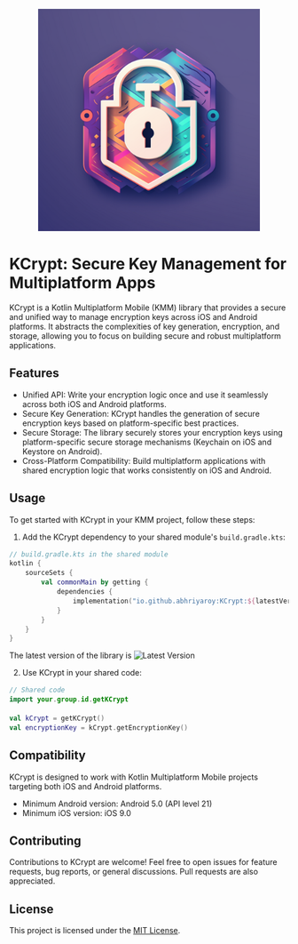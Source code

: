 <p align="center"><img src="KCrypt.png" height="400"></p>

# KCrypt: Secure Key Management for Multiplatform Apps

KCrypt is a Kotlin Multiplatform Mobile (KMM) library that provides a secure and unified way to manage encryption keys across iOS and Android platforms. It abstracts the complexities of key generation, encryption, and storage, allowing you to focus on building secure and robust multiplatform applications.

## Features

- Unified API: Write your encryption logic once and use it seamlessly across both iOS and Android platforms.
- Secure Key Generation: KCrypt handles the generation of secure encryption keys based on platform-specific best practices.
- Secure Storage: The library securely stores your encryption keys using platform-specific secure storage mechanisms (Keychain on iOS and Keystore on Android).
- Cross-Platform Compatibility: Build multiplatform applications with shared encryption logic that works consistently on iOS and Android.

## Usage

To get started with KCrypt in your KMM project, follow these steps:

1. Add the KCrypt dependency to your shared module's `build.gradle.kts`:
   
```kotlin
// build.gradle.kts in the shared module
kotlin {
    sourceSets {
        val commonMain by getting {
            dependencies {
                implementation("io.github.abhriyaroy:KCrypt:${latestVersion}")
            }
        }
    }
}
```
The latest version of the library is ![Latest Version](https://maven-badges.herokuapp.com/maven-central/io.github.abhriyaroy/KCrypt/badge.svg)

2. Use KCrypt in your shared code:

```kotlin
// Shared code
import your.group.id.getKCrypt

val kCrypt = getKCrypt()
val encryptionKey = kCrypt.getEncryptionKey()
```


## Compatibility

KCrypt is designed to work with Kotlin Multiplatform Mobile projects targeting both iOS and Android platforms.

- Minimum Android version: Android 5.0 (API level 21)
- Minimum iOS version: iOS 9.0

## Contributing

Contributions to KCrypt are welcome! Feel free to open issues for feature requests, bug reports, or general discussions. Pull requests are also appreciated.

## License

This project is licensed under the [MIT License](LICENSE).

